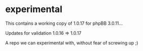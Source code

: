 experimental
============

This contains a working copy of 1.0.17 for phpBB 3.0.11... 

Updates for validation 1.0.16 => 1.0.17 

A repo we can experimental with, without fear of screwing up ;)